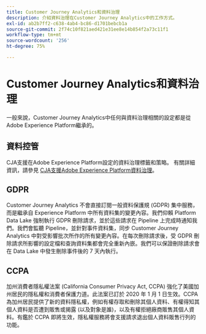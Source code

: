 ```yaml
---
title: Customer Journey Analytics和資料治理
description: 介紹資料治理在Customer Journey Analytics中的工作方式。
exl-id: ab2b7ff2-c638-4ab4-bc86-d1701bebcb1a
source-git-commit: 2f74c10f821aed421e31ee8e14b854f2a73c11f1
workflow-type: tm+mt
source-wordcount: '256'
ht-degree: 75%

---
```


# Customer Journey Analytics和資料治理

一般來說，Customer Journey Analytics中任何與資料治理相關的設定都是從Adobe Experience Platform繼承的。

## 資料控管

CJA支援在Adobe Experience Platform設定的資料治理標籤和策略。 有關詳細資訊，請參見 [CJA支援Adobe Experience Platform資料治理](/help/data-views/data-governance.md)。

## GDPR

Customer Journey Analytics 不會直接訂閱一般資料保護規 (GDPR) 集中服務，而是繼承自 Experience Platform 中所有資料集的變更內容。我們仰賴 Platform Data Lake 強制執行 GDPR 刪除請求，並於這些請求在 Pipeline 上完成時通知我們。我們會監聽 Pipeline，並針對事件資料集，同步 Customer Journey Analytics 中對受影響批次所作的所有變更內容。在每次刪除請求後，受 GDPR 刪除請求所影響的設定檔和查詢資料集都會完全重新內嵌。我們可以保證刪除請求會在 Data Lake 中發生刪除事件後的 7 天內執行。

## CCPA

加州消費者隱私權法案 (California Consumer Privacy Act, CCPA) 強化了美國加州居民的隱私權和消費者保護力道。此法案已訂於 2020 年 1 月 1 日生效。CCPA 為加州居民提供了新的資料隱私權，例如有權存取和刪除其個人資料、有權得知其個人資料是否遭到販售或揭露 (以及對象是誰)，以及有權拒絕廠商販售其個人資料。有鑑於 CCPA 即將生效，隱私權服務將會支援請求退出個人資料販售行列的功能。
